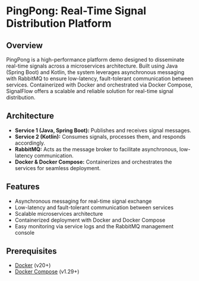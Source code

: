 # PingPong: Real-Time Signal Distribution Platform

## Overview
PingPong is a high-performance platform demo designed to disseminate real-time signals across a microservices architecture. Built using Java (Spring Boot) and Kotlin, the system leverages asynchronous messaging with RabbitMQ to ensure low-latency, fault-tolerant communication between services. Containerized with Docker and orchestrated via Docker Compose, SignalFlow offers a scalable and reliable solution for real-time signal distribution.

## Architecture
- **Service 1 (Java, Spring Boot):** Publishes and receives signal messages.
- **Service 2 (Kotlin):** Consumes signals, processes them, and responds accordingly.
- **RabbitMQ:** Acts as the message broker to facilitate asynchronous, low-latency communication.
- **Docker & Docker Compose:** Containerizes and orchestrates the services for seamless deployment.

## Features
- Asynchronous messaging for real-time signal exchange
- Low-latency and fault-tolerant communication between services
- Scalable microservices architecture
- Containerized deployment with Docker and Docker Compose
- Easy monitoring via service logs and the RabbitMQ management console

## Prerequisites
- [Docker](https://docs.docker.com/get-docker/) (v20+)
- [Docker Compose](https://docs.docker.com/compose/install/) (v1.29+)

